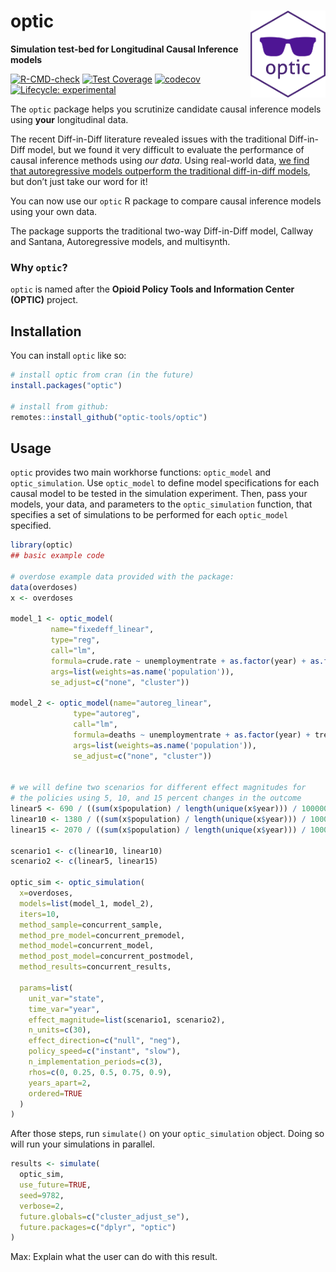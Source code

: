 
<!-- README.md is generated from README.Rmd. Please edit that file -->

# optic <a href='https://optic-tools.github.io/optic/'><img src='man/figures/optic.png' align="right" height="139"  style="height:139px !important;" /></a>

**Simulation test-bed for Longitudinal Causal Inference models**

<!-- badges: start -->

[![R-CMD-check](https://github.com/optic-tools/optic/workflows/R-CMD-check/badge.svg)](https://github.com/optic-tools/optic/actions)
[![Test
Coverage](https://github.com/optic-tools/optic/workflows/test-coverage/badge.svg)](https://github.com/optic-tools/optic/actions)
[![codecov](https://codecov.io/gh/optic-tools/optic/branch/develop/graph/badge.svg?token=5XYDOFFJMH)](https://codecov.io/gh/optic-tools/optic)
[![Lifecycle:
experimental](https://img.shields.io/badge/lifecycle-experimental-orange.svg)](https://www.tidyverse.org/lifecycle/#experimental)
<!-- badges: end -->

The `optic` package helps you scrutinize candidate causal inference
models using **your** longitudinal data.

The recent Diff-in-Diff literature revealed issues with the traditional
Diff-in-Diff model, but we found it very difficult to evaluate the
performance of causal inference methods using *our data*. Using
real-world data, [we find that autoregressive models outperform the
traditional diff-in-diff
models](https://bmcmedresmethodol.biomedcentral.com/articles/10.1186/s12874-021-01471-y),
but don’t just take our word for it!

You can now use our `optic` R package to compare causal inference models
using your own data.

The package supports the traditional two-way Diff-in-Diff model, Callway
and Santana, Autoregressive models, and multisynth.

### Why `optic`?

`optic` is named after the **Opioid Policy Tools and Information Center
(OPTIC)** project.

## Installation

You can install `optic` like so:

``` r
# install optic from cran (in the future)
install.packages("optic")

# install from github:
remotes::install_github("optic-tools/optic")
```

## Usage

`optic` provides two main workhorse functions: `optic_model` and
`optic_simulation`. Use `optic_model` to define model specifications for
each causal model to be tested in the simulation experiment. Then, pass
your models, your data, and parameters to the `optic_simulation`
function, that specifies a set of simulations to be performed for each
`optic_model` specified.

``` r
library(optic)
## basic example code

# overdose example data provided with the package:
data(overdoses)
x <- overdoses

model_1 <- optic_model(
         name="fixedeff_linear",
         type="reg",
         call="lm",
         formula=crude.rate ~ unemploymentrate + as.factor(year) + as.factor(state) + treatment1_level + treatment2_level,
         args=list(weights=as.name('population')),
         se_adjust=c("none", "cluster"))

model_2 <- optic_model(name="autoreg_linear",
              type="autoreg",
              call="lm",
              formula=deaths ~ unemploymentrate + as.factor(year) + treatment1_change + treatment2_change,
              args=list(weights=as.name('population')),
              se_adjust=c("none", "cluster"))


# we will define two scenarios for different effect magnitudes for
# the policies using 5, 10, and 15 percent changes in the outcome
linear5 <- 690 / ((sum(x$population) / length(unique(x$year))) / 100000)
linear10 <- 1380 / ((sum(x$population) / length(unique(x$year))) / 100000)
linear15 <- 2070 / ((sum(x$population) / length(unique(x$year))) / 100000)

scenario1 <- c(linear10, linear10)
scenario2 <- c(linear5, linear15)

optic_sim <- optic_simulation(
  x=overdoses,
  models=list(model_1, model_2),
  iters=10,
  method_sample=concurrent_sample,
  method_pre_model=concurrent_premodel,
  method_model=concurrent_model,
  method_post_model=concurrent_postmodel,
  method_results=concurrent_results,
  
  params=list(
    unit_var="state",
    time_var="year",
    effect_magnitude=list(scenario1, scenario2),
    n_units=c(30),
    effect_direction=c("null", "neg"),
    policy_speed=c("instant", "slow"),
    n_implementation_periods=c(3),
    rhos=c(0, 0.25, 0.5, 0.75, 0.9),
    years_apart=2,
    ordered=TRUE
  )
)
```

After those steps, run `simulate()` on your `optic_simulation` object.
Doing so will run your simulations in parallel.

``` r
results <- simulate(
  optic_sim,
  use_future=TRUE,
  seed=9782,
  verbose=2,
  future.globals=c("cluster_adjust_se"),
  future.packages=c("dplyr", "optic")
)
```

Max: Explain what the user can do with this result.
